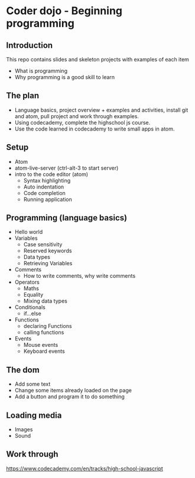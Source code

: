 # Coder dojo - Beginning programming

## Introduction
This repo contains slides and skeleton projects with examples of each item

- What is programming
- Why programming is a good skill to learn

## The plan
- Language basics, project overview + examples and activities, install git and atom, pull project and work through examples.
- Using codecademy, complete the highschool js course.
- Use the code learned in codecademy to write small apps in atom.

## Setup
- Atom
- atom-live-server (ctrl-alt-3 to start server)
- intro to the code editor (atom)
  - Syntax highlighting
  - Auto indentation
  - Code completion
  - Running application

## Programming (language basics)
- Hello world
- Variables
  - Case sensitivity
  - Reserved keywords
  - Data types
  - Retrieving Variables
- Comments
  - How to write comments, why write comments
- Operators
  - Maths
  - Equality
  - Mixing data types
- Conditionals
  - if...else
- Functions
  - declaring Functions
  - calling functions
- Events
  - Mouse events
  - Keyboard events
  
## The dom
- Add some text
- Change some items already loaded on the page
- Add a button and program it to do something
  
## Loading media
- Images
- Sound

## Work through
https://www.codecademy.com/en/tracks/high-school-javascript
